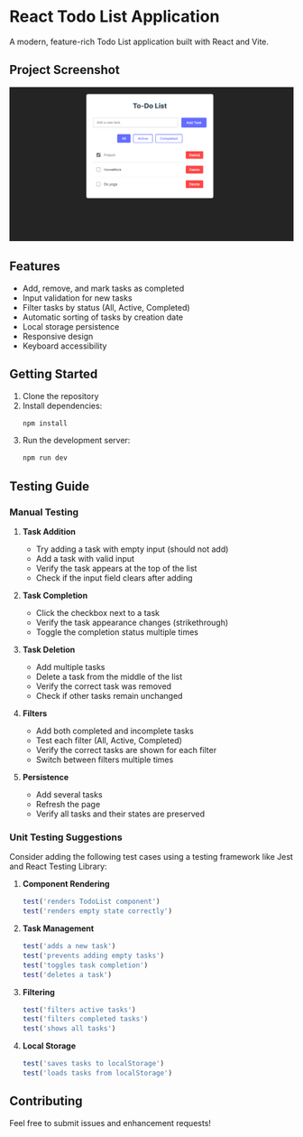# React Todo List Application

A modern, feature-rich Todo List application built with React and Vite.

## Project Screenshot
![Todo List Application Interface](public/image.png)

## Features

- Add, remove, and mark tasks as completed
- Input validation for new tasks
- Filter tasks by status (All, Active, Completed)
- Automatic sorting of tasks by creation date
- Local storage persistence
- Responsive design
- Keyboard accessibility

## Getting Started

1. Clone the repository
2. Install dependencies:
   ```bash
   npm install
   ```
3. Run the development server:
   ```bash
   npm run dev
   ```

## Testing Guide

### Manual Testing

1. **Task Addition**
   - Try adding a task with empty input (should not add)
   - Add a task with valid input
   - Verify the task appears at the top of the list
   - Check if the input field clears after adding

2. **Task Completion**
   - Click the checkbox next to a task
   - Verify the task appearance changes (strikethrough)
   - Toggle the completion status multiple times

3. **Task Deletion**
   - Add multiple tasks
   - Delete a task from the middle of the list
   - Verify the correct task was removed
   - Check if other tasks remain unchanged

4. **Filters**
   - Add both completed and incomplete tasks
   - Test each filter (All, Active, Completed)
   - Verify the correct tasks are shown for each filter
   - Switch between filters multiple times

5. **Persistence**
   - Add several tasks
   - Refresh the page
   - Verify all tasks and their states are preserved

### Unit Testing Suggestions

Consider adding the following test cases using a testing framework like Jest and React Testing Library:

1. **Component Rendering**
   ```javascript
   test('renders TodoList component')
   test('renders empty state correctly')
   ```

2. **Task Management**
   ```javascript
   test('adds a new task')
   test('prevents adding empty tasks')
   test('toggles task completion')
   test('deletes a task')
   ```

3. **Filtering**
   ```javascript
   test('filters active tasks')
   test('filters completed tasks')
   test('shows all tasks')
   ```

4. **Local Storage**
   ```javascript
   test('saves tasks to localStorage')
   test('loads tasks from localStorage')
   ```

## Contributing

Feel free to submit issues and enhancement requests!
